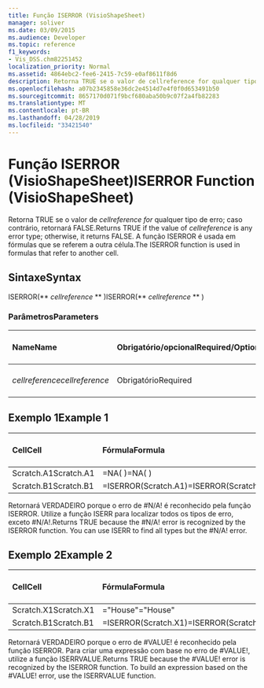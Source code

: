 ```yaml
---
title: Função ISERROR (VisioShapeSheet)
manager: soliver
ms.date: 03/09/2015
ms.audience: Developer
ms.topic: reference
f1_keywords:
- Vis_DSS.chm82251452
localization_priority: Normal
ms.assetid: 4864ebc2-fee6-2415-7c59-e0af8611f8d6
description: Retorna TRUE se o valor de cellreference for qualquer tipo de erro; caso contrário, retornará FALSE. A função ISERROR é usada em fórmulas que se referem a outra célula.
ms.openlocfilehash: a07b2345858e36dc2e4514d7e4f0f0d653491b50
ms.sourcegitcommit: 8657170d071f9bcf680aba50b9c07f2a4fb82283
ms.translationtype: MT
ms.contentlocale: pt-BR
ms.lasthandoff: 04/28/2019
ms.locfileid: "33421540"
---
```

# <a name="iserror-function-visioshapesheet"></a><span data-ttu-id="73c74-104">Função ISERROR (VisioShapeSheet)</span><span class="sxs-lookup"><span data-stu-id="73c74-104">ISERROR Function (VisioShapeSheet)</span></span>

<span data-ttu-id="73c74-105">Retorna TRUE se o valor de  _cellreference for_ qualquer tipo de erro; caso contrário, retornará FALSE.</span><span class="sxs-lookup"><span data-stu-id="73c74-105">Returns TRUE if the value of  _cellreference_ is any error type; otherwise, it returns FALSE.</span></span> <span data-ttu-id="73c74-106">A função ISERROR é usada em fórmulas que se referem a outra célula.</span><span class="sxs-lookup"><span data-stu-id="73c74-106">The ISERROR function is used in formulas that refer to another cell.</span></span> 
  
## <a name="syntax"></a><span data-ttu-id="73c74-107">Sintaxe</span><span class="sxs-lookup"><span data-stu-id="73c74-107">Syntax</span></span>

<span data-ttu-id="73c74-108">ISERROR(\*\* *cellreference* \*\* )</span><span class="sxs-lookup"><span data-stu-id="73c74-108">ISERROR(\*\* *cellreference* \*\* )</span></span> 
  
### <a name="parameters"></a><span data-ttu-id="73c74-109">Parâmetros</span><span class="sxs-lookup"><span data-stu-id="73c74-109">Parameters</span></span>

|<span data-ttu-id="73c74-110">**Name**</span><span class="sxs-lookup"><span data-stu-id="73c74-110">**Name**</span></span>|<span data-ttu-id="73c74-111">**Obrigatório/opcional**</span><span class="sxs-lookup"><span data-stu-id="73c74-111">**Required/Optional**</span></span>|<span data-ttu-id="73c74-112">**Tipo de dados**</span><span class="sxs-lookup"><span data-stu-id="73c74-112">**Data Type**</span></span>|<span data-ttu-id="73c74-113">**Descrição**</span><span class="sxs-lookup"><span data-stu-id="73c74-113">**Description**</span></span>|
|:-----|:-----|:-----|:-----|
| <span data-ttu-id="73c74-114">_cellreference_</span><span class="sxs-lookup"><span data-stu-id="73c74-114">_cellreference_</span></span> <br/> |<span data-ttu-id="73c74-115">Obrigatório</span><span class="sxs-lookup"><span data-stu-id="73c74-115">Required</span></span>  <br/> |<span data-ttu-id="73c74-116">**String**</span><span class="sxs-lookup"><span data-stu-id="73c74-116">**String**</span></span> <br/> |<span data-ttu-id="73c74-117">Referência a uma célula.</span><span class="sxs-lookup"><span data-stu-id="73c74-117">Reference to a cell.</span></span>  <br/> |
   
## <a name="example-1"></a><span data-ttu-id="73c74-118">Exemplo 1</span><span class="sxs-lookup"><span data-stu-id="73c74-118">Example 1</span></span>

|<span data-ttu-id="73c74-119">**Cell**</span><span class="sxs-lookup"><span data-stu-id="73c74-119">**Cell**</span></span>|<span data-ttu-id="73c74-120">**Fórmula**</span><span class="sxs-lookup"><span data-stu-id="73c74-120">**Formula**</span></span>|<span data-ttu-id="73c74-121">**Valor retornado**</span><span class="sxs-lookup"><span data-stu-id="73c74-121">**Value returned**</span></span>|
|:-----|:-----|:-----|
|<span data-ttu-id="73c74-122">Scratch.A1</span><span class="sxs-lookup"><span data-stu-id="73c74-122">Scratch.A1</span></span>  <br/> |<span data-ttu-id="73c74-123">=NA( )</span><span class="sxs-lookup"><span data-stu-id="73c74-123">=NA( )</span></span>  <br/> |<span data-ttu-id="73c74-124">#N/A!</span><span class="sxs-lookup"><span data-stu-id="73c74-124">#N/A!</span></span>  <br/> |
|<span data-ttu-id="73c74-125">Scratch.B1</span><span class="sxs-lookup"><span data-stu-id="73c74-125">Scratch.B1</span></span>  <br/> |<span data-ttu-id="73c74-126">=ISERROR(Scratch.A1)</span><span class="sxs-lookup"><span data-stu-id="73c74-126">=ISERROR(Scratch.A1)</span></span>  <br/> |<span data-ttu-id="73c74-127">TRUE</span><span class="sxs-lookup"><span data-stu-id="73c74-127">TRUE</span></span>  <br/> |
   
<span data-ttu-id="73c74-p103">Retornará VERDADEIRO porque o erro de #N/A! é reconhecido pela função ISERROR. Utilize a função ISERR para localizar todos os tipos de erro, exceto #N/A!.</span><span class="sxs-lookup"><span data-stu-id="73c74-p103">Returns TRUE because the #N/A! error is recognized by the ISERROR function. You can use ISERR to find all types but the #N/A! error.</span></span>
  
## <a name="example-2"></a><span data-ttu-id="73c74-132">Exemplo 2</span><span class="sxs-lookup"><span data-stu-id="73c74-132">Example 2</span></span>

|<span data-ttu-id="73c74-133">**Cell**</span><span class="sxs-lookup"><span data-stu-id="73c74-133">**Cell**</span></span>|<span data-ttu-id="73c74-134">**Fórmula**</span><span class="sxs-lookup"><span data-stu-id="73c74-134">**Formula**</span></span>|<span data-ttu-id="73c74-135">**Valor retornado**</span><span class="sxs-lookup"><span data-stu-id="73c74-135">**Value returned**</span></span>|
|:-----|:-----|:-----|
|<span data-ttu-id="73c74-136">Scratch.X1</span><span class="sxs-lookup"><span data-stu-id="73c74-136">Scratch.X1</span></span>  <br/> |<span data-ttu-id="73c74-137">="House"</span><span class="sxs-lookup"><span data-stu-id="73c74-137">="House"</span></span>  <br/> |<span data-ttu-id="73c74-138">#VALUE!</span><span class="sxs-lookup"><span data-stu-id="73c74-138">#VALUE!</span></span>  <br/> |
|<span data-ttu-id="73c74-139">Scratch.B1</span><span class="sxs-lookup"><span data-stu-id="73c74-139">Scratch.B1</span></span>  <br/> |<span data-ttu-id="73c74-140">=ISERROR(Scratch.X1)</span><span class="sxs-lookup"><span data-stu-id="73c74-140">=ISERROR(Scratch.X1)</span></span>  <br/> |<span data-ttu-id="73c74-141">TRUE</span><span class="sxs-lookup"><span data-stu-id="73c74-141">TRUE</span></span>  <br/> |
   
<span data-ttu-id="73c74-p104">Retornará VERDADEIRO porque o erro de #VALUE! é reconhecido pela função ISERROR. Para criar uma expressão com base no erro de #VALUE!, utilize a função ISERRVALUE.</span><span class="sxs-lookup"><span data-stu-id="73c74-p104">Returns TRUE because the #VALUE! error is recognized by the ISERROR function. To build an expression based on the #VALUE! error, use the ISERRVALUE function.</span></span>
  

